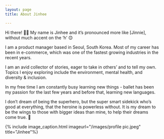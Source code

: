 ```yaml
---
layout: page
title: About Jinhee

---
```


Hi there! 👋🏼
My name is Jinhee and it’s pronounced more like [Jinnie], without much accent on the ‘h’ 😊

I am a product manager based in Seoul, South Korea. Most of my career has been in e-commerce, which was one of the fastest growing industries in the recent years. 

I am an avid collector of stories, eager to take in others’ and to tell my own. Topics I enjoy exploring include the environment, mental health, and diversity & inclusion.

In my free time I am constantly busy learning new things - ballet has been my passion for the last few years and before that, learning new languages.

I don’t dream of being the superhero, but the super smart sidekick who’s good at everything, that the heroine is powerless without. It is my dream to be the wings to those with bigger ideas than mine, to help their dreams come true. 💫

{% include image_caption.html imageurl="/images/profile pic.jpeg" title="Jinhee"%}
